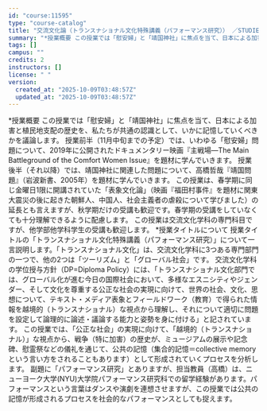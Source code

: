 ```yaml
---
id: "course:11595"
type: "course-catalog"
title: "交流文化論（トランスナショナル文化特殊講義（パフォーマンス研究）） ／STUDIES IN TOURISM AND TRANSNATIONAL"
summary: "*授業概要 この授業では「慰安婦」と「靖国神社」に焦点を当て、日本による加害と植民地支配の歴史を、私たちが共通の認識として、いかに記憶していくべきかを議論します。 授業前半（11月中旬までの予定）では、いわゆる「慰安婦」問題について、201…"
tags: []
campus: ""
credits: 2
instructors: []
license: " "
version:
  created_at: "2025-10-09T03:48:57Z"
  updated_at: "2025-10-09T03:48:57Z"
---
```


*授業概要 この授業では「慰安婦」と「靖国神社」に焦点を当て、日本による加害と植民地支配の歴史を、私たちが共通の認識として、いかに記憶していくべきかを議論します。 授業前半（11月中旬までの予定）では、いわゆる「慰安婦」問題について、2019年に公開されたドキュメンタリー映画『主戦場―The Main Battleground of the Comfort Women Issue』を題材に学んでいきます。 授業後半（それ以降）では、靖国神社に関連した問題について、高橋哲哉『靖国問題』（岩波新書、2005年）を題材に学んでいきます。 この授業は、春学期に同じ金曜日1限に開講されていた「表象文化論」（映画『福田村事件』を題材に関東大震災の後に起きた朝鮮人、中国人、社会主義者の虐殺について学びました）の延長とも言えますが、秋学期だけの受講も歓迎です。春学期の受講をしていなくても十分理解できるように配慮します。 この授業は交流文化学科の専門科目ですが、他学部他学科学生の受講も歓迎します。 *授業タイトルについて 授業タイトルの「トランスナショナル文化特殊講義（パフォーマンス研究）」について一言説明します。「トランスナショナル文化」は、交流文化学科に3つある専門部門の一つで、他の2つは「ツーリズム」と「グローバル社会」です。 交流文化学科の学位授与方針（DP=Diploma Policy）には、「トランスナショナル文化部門では、グローバル化が進む今日の国際社会において、多様なエスニシティやジェンダー、そして文化を尊重する公正な社会の実現に向けて、世界の社会、文化、思想について、テキスト・メディア表象とフィールドワーク（教育）で得られた情報を越境的（トランスナショナル）な視点から理解し、それについて適切に問題を設定して論理的に論述・議論する能力と姿勢を身に付ける」と記されています。 この授業では、「公正な社会」の実現に向けて、「越境的（トランスナショナル）」な視点から、戦争（特に加害）の歴史が、ミュージアムの展示や記念碑、慰霊祭などの儀礼を通じて、公共の記憶（集合的記憶＝collective memoryという言い方をされることもあります）として形成されていくプロセスを分析します。 副題に「パフォーマンス研究」とありますが、担当教員（高橋）は、ニューヨーク大学(NYU)大学院パフォーマンス研究科での留学経験があります。パフォーマンスという言葉はダンスや演劇を連想させますが、この授業では公共の記憶が形成されるプロセスを社会的なパフォーマンスとしても捉えます。
